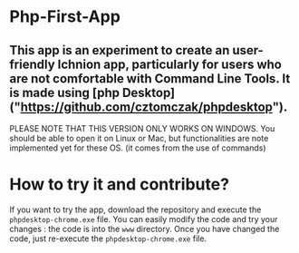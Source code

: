 # Php-First-App

This app is an experiment to create an user-friendly Ichnion app, particularly for users who are not comfortable with Command Line Tools. 
It is made using [php Desktop] ("https://github.com/cztomczak/phpdesktop").
------------------------------------------------------------------------------------------------------------------------------------------
PLEASE NOTE THAT THIS VERSION ONLY WORKS ON WINDOWS. 
You should be able to open it on Linux or Mac, but functionalities are note implemented yet for these OS. (it comes from the use of commands)

# How to try it and contribute? 

If you want to try the app, download the repository and execute the `phpdesktop-chrome.exe` file. 
You can easily modify the code and try your changes : the code is into the `www` directory. Once you have changed the code, just re-execute the `phpdesktop-chrome.exe` file. 

